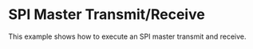 # SPI Master Transmit/Receive
This example shows how to execute an SPI master transmit and receive.
